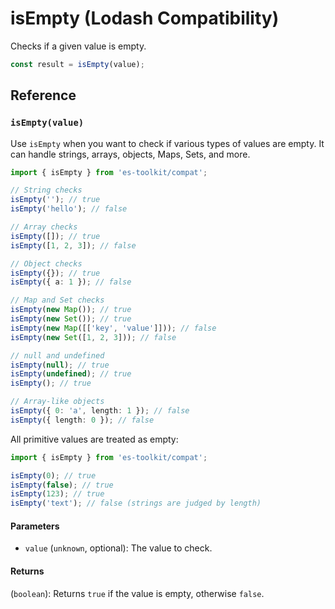 # isEmpty (Lodash Compatibility)

Checks if a given value is empty.

```typescript
const result = isEmpty(value);
```

## Reference

### `isEmpty(value)`

Use `isEmpty` when you want to check if various types of values are empty. It can handle strings, arrays, objects, Maps, Sets, and more.

```typescript
import { isEmpty } from 'es-toolkit/compat';

// String checks
isEmpty(''); // true
isEmpty('hello'); // false

// Array checks
isEmpty([]); // true
isEmpty([1, 2, 3]); // false

// Object checks
isEmpty({}); // true
isEmpty({ a: 1 }); // false

// Map and Set checks
isEmpty(new Map()); // true
isEmpty(new Set()); // true
isEmpty(new Map([['key', 'value']])); // false
isEmpty(new Set([1, 2, 3])); // false

// null and undefined
isEmpty(null); // true
isEmpty(undefined); // true
isEmpty(); // true

// Array-like objects
isEmpty({ 0: 'a', length: 1 }); // false
isEmpty({ length: 0 }); // false
```

All primitive values are treated as empty:

```typescript
import { isEmpty } from 'es-toolkit/compat';

isEmpty(0); // true
isEmpty(false); // true
isEmpty(123); // true
isEmpty('text'); // false (strings are judged by length)
```

#### Parameters

- `value` (`unknown`, optional): The value to check.

#### Returns

(`boolean`): Returns `true` if the value is empty, otherwise `false`.
